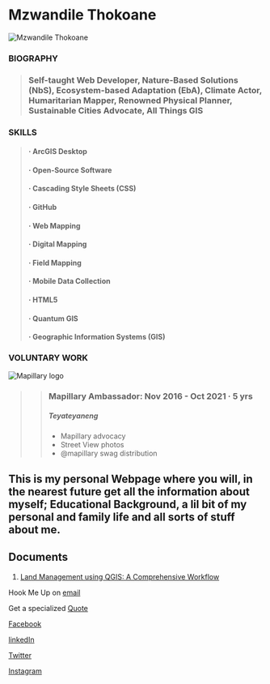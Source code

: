 # Mzwandile Thokoane 

![Mzwandile Thokoane](https://media.licdn.com/dms/image/C5103AQGTSLYS4017cg/profile-displayphoto-shrink_200_200/0/1517535082564?e=1684368000&v=beta&t=eTZWwuZgqUObLVZ8IXkTgxI5PWtbV5bQJ2Gjbs4a0PM)

### **BIOGRAPHY**
> ### **Self-taught Web Developer, Nature-Based Solutions (NbS), Ecosystem-based Adaptation (EbA), Climate Actor, Humaritarian Mapper, Renowned Physical Planner, Sustainable Cities Advocate, All Things GIS**

### **SKILLS**
> #### · ArcGIS Desktop 
> #### · Open-Source Software
> #### · Cascading Style Sheets (CSS)
> #### · GitHub 
> #### · Web Mapping
> #### · Digital Mapping 
> #### · Field Mapping 
> #### · Mobile Data Collection
> #### · HTML5 
> #### · Quantum GIS 
> #### · Geographic Information Systems (GIS)

### **VOLUNTARY WORK**

![Mapillary logo](https://upload.wikimedia.org/wikipedia/commons/thumb/a/a3/Mapillary_logo.svg/240px-Mapillary_logo.svg.png)

>> ### Mapillary Ambassador: Nov 2016 - Oct 2021 · 5 yrs
>> ##### Teyateyaneng 
>> - Mapillary advocacy 
>> - Street View photos
>> - @mapillary swag distribution





## This is my personal Webpage where you will, in the nearest future get all the information about myself; Educational Background, a lil bit of my personal and family life and all sorts of stuff about me.

## Documents 
1. [Land Management using QGIS: A Comprehensive Workflow](https://gamma.app/docs/rqov72b9zju7kcj)

Hook Me Up on [email](https://www.jotform.com/form/230859197599579)

Get a specialized [Quote](https://form.jotform.com/230865993558575) 


[Facebook](https://www.facebook.com/mzwandile.thokoane/)

[linkedIn](https://www.linkedin.com/in/mzwandile-thokoane-697577b1/)

[Twitter](https://twitter.com/thokoane)

[Instagram](https://www.instagram.com/mzwandile_nuts/)
